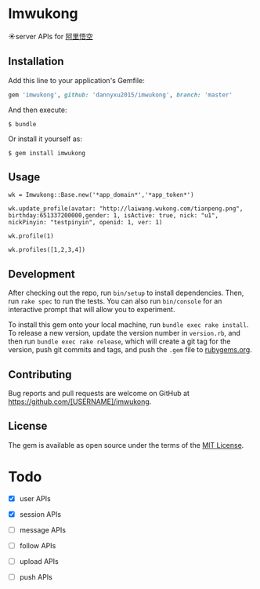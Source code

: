 # Imwukong
:sunny:server APIs for [阿里悟空](https://imwukong.com)

## Installation

Add this line to your application's Gemfile:

```ruby
gem 'imwukong', github: 'dannyxu2015/imwukong', branch: 'master'
```

And then execute:

    $ bundle

Or install it yourself as:

    $ gem install imwukong

## Usage

`wk = Imwukong::Base.new('*app_domain*','*app_token*')`

`wk.update_profile(avatar: "http://laiwang.wukong.com/tianpeng.png", birthday:651337200000,gender: 1, isActive: true, nick: "u1", nickPinyin: "testpinyin", openid: 1, ver: 1)`

`wk.profile(1)`

`wk.profiles([1,2,3,4])`

## Development

After checking out the repo, run `bin/setup` to install dependencies. Then, run `rake spec` to run the tests. You can also run `bin/console` for an interactive prompt that will allow you to experiment.

To install this gem onto your local machine, run `bundle exec rake install`. To release a new version, update the version number in `version.rb`, and then run `bundle exec rake release`, which will create a git tag for the version, push git commits and tags, and push the `.gem` file to [rubygems.org](https://rubygems.org).

## Contributing

Bug reports and pull requests are welcome on GitHub at https://github.com/[USERNAME]/imwukong.


## License

The gem is available as open source under the terms of the [MIT License](http://opensource.org/licenses/MIT).

# Todo
- [x] user APIs
- [x] session APIs
- [ ] message APIs
- [ ] follow APIs
- [ ] upload APIs
- [ ] push APIs






